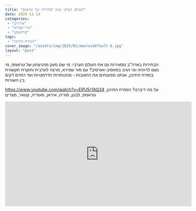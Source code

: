 ```yaml
---
title: "העולם הערבי מגיב לבחירתו של טראמפ"
date: 2024-11-14
categories: 
 - "אורחים"
 - "מור-שפירא"
 - "פודקאסט"
tags: 
 - "המזרח-התיכון"
cover_image: "/assets/img/2025/01/maxresdefault-6.jpg"
layout: "post"
---
```


הבחירות בארה”ב מסעירות גם את העולם הערבי: מי שם נזעק מהניצחון של טראמפ, מי נשם לרווחה ומי הגיב בפאסיב-אגרסיב? עם מור שפירא, מרצה לערבית וחוקרת תקשורת במזרח התיכון, אנחנו מפענחים את התגובות - מהכותרות הדרמטיות ועד רמזים דקים בין השורות.

<https://www.youtube.com/watch?v=EIPJ5r1AQ34>
על מה דיברנו?
המזרח התיכון, טראמפ, לבנון, סוריה, איראן, סעודיה, קטאר, מצרים

<iframe width="610" height="343" src="https://www.youtube.com/embed/EIPJ5r1AQ34" frameborder="0" allow="accelerometer; autoplay; clipboard-write; encrypted-media; gyroscope; picture-in-picture; web-share" referrerpolicy="strict-origin-when-cross-origin" allowfullscreen></iframe>

